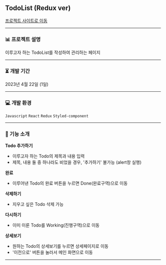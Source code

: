 ## TodoList (Redux ver)
[프로젝트 사이트로 이동]([redux-todo-list-git-main-saemmm.vercel.app](https://redux-todo-list-saemmm.vercel.app/))
***
### 📊 프로젝트 설명

이루고자 하는 TodoList를 작성하여 관리하는 페이지
***
### ⏳ 개발 기간
2023년 4월 22일 (1일)
***
### 💻 개발 환경
`Javascript` `React` `Redux` `Styled-component`
***
### 🔎 기능 소개
**Todo 추가하기**
- 이루고자 하는 Todo의 제목과 내용 입력
- 제목, 내용 둘 중 하나라도 비었을 경우, '추가하기' 불가능 (alert창 실행)
  
**완료**
- 이루어낸 Todo의 완료 버튼을 누르면  Done(완료구역)으로 이동
  
**삭제하기**
- 지우고 싶은 Todo 삭제 가능
  
**다시하기**
- 이미 이룬 Todo를 Working(진행구역)으로 이동
  
**상세보기**
- 원하는 Todo의 상세보기를 누르면 상세페이지로 이동
- '이전으로' 버튼을 눌러서 메인 화면으로 이동
***  
